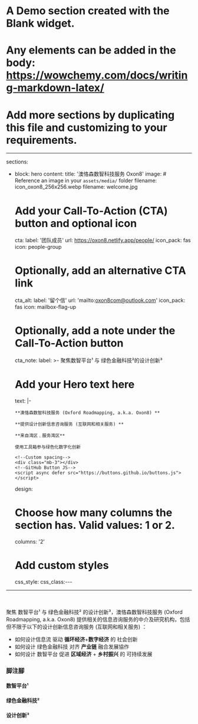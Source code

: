 # A Demo section created with the Blank widget.
# Any elements can be added in the body: https://wowchemy.com/docs/writing-markdown-latex/
# Add more sections by duplicating this file and customizing to your requirements.
---
sections:
  - block: hero
    content:
      title:   '澳恪森数智科技服务 Oxon8'
      image:
        # Reference an image in your `assets/media/` folder
        filename: icon_oxon8_256x256.webp
        filename: welcome.jpg
      # Add your Call-To-Action (CTA) button and optional icon
      cta:
        label: '团队成员'
        url: https://oxon8.netlify.app/people/
        icon_pack: fas
        icon: people-group
      # Optionally, add an alternative CTA link
      cta_alt:
        label: '留个信'
        url: 'mailto:oxon8com@outlook.com'
        icon_pack: fas
        icon: mailbox-flag-up
      # Optionally, add a note under the Call-To-Action button
      cta_note:
        label: >-
                    聚焦数智平台¹ 与 绿色金融科技²的设计创新³
      # Add your Hero text here
      text: |-

        **澳恪森数智科技服务 (Oxford Roadmapping, a.k.a. Oxon8) **

        **提供设计创新信息咨询服务 (互联网和相关服务) **

        **来自湾区﹑服务湾区**

        使用工具箱参与绿色化数字化创新

        <!--Custom spacing-->
        <div class="mb-3"></div>
        <!--GitHub Button JS-->
        <script async defer src="https://buttons.github.io/buttons.js"></script>        
    design:
      # Choose how many columns the section has. Valid values: 1 or 2.
      columns: '2'
      # Add custom styles
      css_style:
      css_class:---
---

<br>
<br>聚焦<span class="highlight-container highlight-yellow"><span class="highlight"> 数智平台¹</span></span> 与 <span class="highlight-container highlight-green"><span class="highlight"> 绿色金融科技²</span></span> 的设计创新³，<span class="highlight-container highlight-fushia"><span class="highlight">澳恪森数智科技服务</span></span> (Oxford Roadmapping, a.k.a. Oxon8)  提供相关的信息咨询服务的中介及研究机构，包括但不限于以下的设计创新信息咨询服务 (互联网和相关服务) ：

*  如何设计<span class="highlight-container highlight-fushia"><span class="highlight">信息流</span></span> 驱动  **循环经济**+**数字经济** 的 社会创新
*  如何设计 <span class="highlight-container highlight-green"><span class="highlight"> 绿色金融科技</span></span> 对齐  **产业链** 融合发展協作
*  如何设计<span class="highlight-container highlight-yellow"><span class="highlight"> 数智平台</span></span> 促进 **区域经济** + **乡村振兴** 的 可持续发展

### 脚注腳

#### 数智平台¹

#### 绿色金融科技²

#### 设计创新³